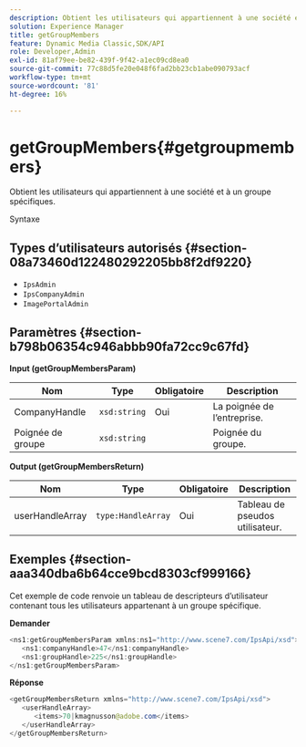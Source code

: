 ```yaml
---
description: Obtient les utilisateurs qui appartiennent à une société et à un groupe spécifiques.
solution: Experience Manager
title: getGroupMembers
feature: Dynamic Media Classic,SDK/API
role: Developer,Admin
exl-id: 81af79ee-be82-439f-9f42-a1ec09cd8ea0
source-git-commit: 77c88d5fe20e048f6fad2bb23cb1abe090793acf
workflow-type: tm+mt
source-wordcount: '81'
ht-degree: 16%

---
```


# getGroupMembers{#getgroupmembers}

Obtient les utilisateurs qui appartiennent à une société et à un groupe spécifiques.

Syntaxe

## Types d’utilisateurs autorisés {#section-08a73460d122480292205bb8f2df9220}

* `IpsAdmin`
* `IpsCompanyAdmin`
* `ImagePortalAdmin`

## Paramètres {#section-b798b06354c946abbb90fa72cc9c67fd}

**Input (getGroupMembersParam)**

| Nom | Type | Obligatoire | Description |
|---|---|---|---|
| CompanyHandle | `xsd:string` | Oui | La poignée de l’entreprise. |
| Poignée de groupe | `xsd:string` |  | Poignée du groupe. |

**Output (getGroupMembersReturn)**

| Nom | Type | Obligatoire | Description |
|---|---|---|---|
| userHandleArray | `type:HandleArray` | Oui | Tableau de pseudos utilisateur. |

## Exemples {#section-aaa340dba6b64cce9bcd8303cf999166}

Cet exemple de code renvoie un tableau de descripteurs d’utilisateur contenant tous les utilisateurs appartenant à un groupe spécifique.

**Demander**

```java
<ns1:getGroupMembersParam xmlns:ns1="http://www.scene7.com/IpsApi/xsd">
   <ns1:companyHandle>47</ns1:companyHandle>
   <ns1:groupHandle>225</ns1:groupHandle>
</ns1:getGroupMembersParam>
```

**Réponse**

```java
<getGroupMembersReturn xmlns="http://www.scene7.com/IpsApi/xsd">
   <userHandleArray>
      <items>70|kmagnusson@adobe.com</items>
   </userHandleArray>
</getGroupMembersReturn>
```
